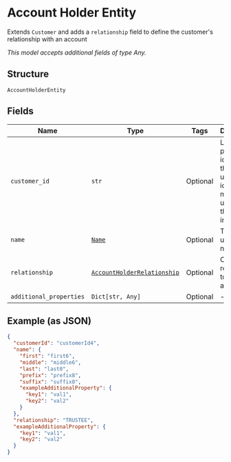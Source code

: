 
# Account Holder Entity

Extends `Customer` and adds a `relationship` field to define the customer's relationship with an account

*This model accepts additional fields of type Any.*

## Structure

`AccountHolderEntity`

## Fields

| Name | Type | Tags | Description |
|  --- | --- | --- | --- |
| `customer_id` | `str` | Optional | Long-term persistent identity of the end-user. This identity must be unique to the owning institution |
| `name` | [`Name`](../../doc/models/name.md) | Optional | The end-user's name |
| `relationship` | [`AccountHolderRelationship`](../../doc/models/account-holder-relationship.md) | Optional | Customer's relationship to the account |
| `additional_properties` | `Dict[str, Any]` | Optional | - |

## Example (as JSON)

```json
{
  "customerId": "customerId4",
  "name": {
    "first": "first6",
    "middle": "middle6",
    "last": "last0",
    "prefix": "prefix8",
    "suffix": "suffix0",
    "exampleAdditionalProperty": {
      "key1": "val1",
      "key2": "val2"
    }
  },
  "relationship": "TRUSTEE",
  "exampleAdditionalProperty": {
    "key1": "val1",
    "key2": "val2"
  }
}
```

